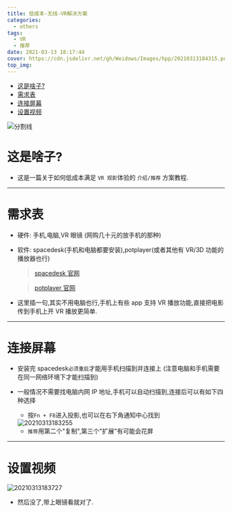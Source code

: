 ```yaml
---
title: 低成本-无线-VR解决方案
categories:
  - others
tags:
  - VR
  - 推荐
date: 2021-03-13 18:17:44
cover: https://cdn.jsdelivr.net/gh/Weidows/Images/hpp/20210313184315.png
top_img:
---
```


<!--
 * @?: *********************************************************************
 * @Author: Weidows
 * @LastEditors: Weidows
 * @LastEditTime: 2021-03-21 17:10:31
 * @FilePath: \Weidowsd:\Game\Github\Blog-private\source\_posts\others\低成本-无线-VR解决方案.md
 * @Description:
 * @!: *********************************************************************
-->

- [这是啥子?](#这是啥子)
- [需求表](#需求表)
- [连接屏幕](#连接屏幕)
- [设置视频](#设置视频)

![分割线](https://cdn.jsdelivr.net/gh/Weidows/Images/img/divider.png)

# 这是啥子?

- 这是一篇关于如何低成本满足 `VR 观影`体验的 `介绍/推荐` 方案教程.

---

# 需求表

- 硬件: 手机,电脑,VR 眼镜 (网购几十元的放手机的那种)

- 软件: spacedesk(手机和电脑都要安装),potplayer(或者其他有 VR/3D 功能的播放器也行)

  > [spacedesk 官网](https://spacedesk.net/)

  > [potplayer 官网](https://potplayer.daum.net/)

- 这里插一句,其实不用电脑也行,手机上有些 app 支持 VR 播放功能,直接把电影传到手机上开 VR 播放更简单.

---

# 连接屏幕

- 安装完 spacedesk`必须重启`才能用手机扫描到并连接上 (注意电脑和手机需要在同一网络环境下才能扫描到)

- 一般情况不需要找电脑内网 IP 地址,手机可以自动扫描到,连接后可以有如下四种选择

  - 按`Fn + F8`进入投影,也可以在右下角通知中心找到

  <img src="https://cdn.jsdelivr.net/gh/Weidows/Images/hpp/20210313183255.png" alt="20210313183255" />

  - `推荐`用第二个"复制",第三个"扩展"有可能会花屏

---

# 设置视频

<img src="https://cdn.jsdelivr.net/gh/Weidows/Images/hpp/20210313183727.png" alt="20210313183727" />

- 然后没了,带上眼镜看就对了.
